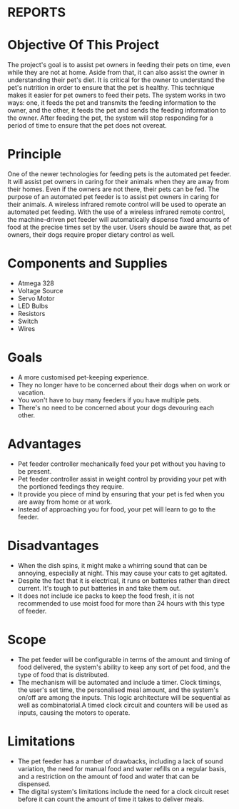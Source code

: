 # REPORTS
# Objective Of This Project
The project's goal is to assist pet owners in feeding their pets on time, even while they are not at home. Aside from that, it can also assist the owner in understanding their pet's diet. It is critical for the owner to understand the pet's nutrition in order to ensure that the pet is healthy. This technique makes it easier for pet owners to feed their pets. The system works in two ways: one, it feeds the pet and transmits the feeding information to the owner, and the other, it feeds the pet and sends the feeding information to the owner. After feeding the pet, the system will stop responding for a period of time to ensure that the pet does not overeat.
# Principle
One of the newer technologies for feeding pets is the automated pet feeder. It will assist pet owners in caring for their animals when they are away from their homes. Even if the owners are not there, their pets can be fed. The purpose of an automated pet feeder is to assist pet owners in caring for their animals. A wireless infrared remote control will be used to operate an automated pet feeding. With the use of a wireless infrared remote control, the machine-driven pet feeder will automatically dispense fixed amounts of food at the precise times set by the user. Users should be aware that, as pet owners, their dogs require proper dietary control as well.
# Components and Supplies
* Atmega 328
* Voltage Source
* Servo Motor
* LED Bulbs
* Resistors
* Switch
* Wires
# Goals
* A more customised pet-keeping experience.
* They no longer have to be concerned about their dogs when on work or vacation.
* You won't have to buy many feeders if you have multiple pets.
* There's no need to be concerned about your dogs devouring each other.
# Advantages
* Pet feeder controller mechanically feed your pet without you having to be present.
* Pet feeder controller  assist in weight control by providing your pet with the portioned feedings they require.
* It provide you piece of mind by ensuring that your pet is fed when you are away from home or at work.
* Instead of approaching you for food, your pet will learn to go to the feeder.
# Disadvantages
* When the dish spins, it might make a whirring sound that can be annoying, especially at night. This may cause your cats to get agitated.
* Despite the fact that it is electrical, it runs on batteries rather than direct current. It's tough to put batteries in and take them out.
* It does not include ice packs to keep the food fresh, it is not recommended to use moist food for more than 24 hours with this type of feeder.
# Scope
* The pet feeder will be configurable in terms of the amount and timing of food delivered, the system's ability to keep any sort of pet food, and the type of food that is distributed.
* The mechanism will be automated and include a timer. Clock timings, the user's set time, the personalised meal amount, and the system's on/off are among the inputs.  This logic architecture will be sequential as well as combinatorial.A timed clock circuit and counters will be used as inputs, causing the motors to operate.
# Limitations
* The pet feeder has a number of drawbacks, including a lack of sound variation, the need for manual food and water refills on a regular basis, and a restriction on the amount of food and water that can be dispensed.
* The digital system's limitations include the need for a clock circuit reset before it can count the amount of time it takes to deliver meals.
